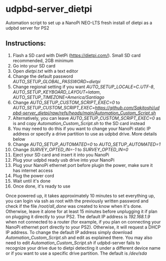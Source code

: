 # udpbd-server_dietpi
Automation script to set up a NanoPi NEO-LTS fresh install of dietpi as a udpbd server for PS2

## Instructions:
1. Flash a SD card with DietPi (https://dietpi.com/). Small SD card recommended, 2GB minimum
2. Go into your SD card
3. Open _dietpi.txt_ with a text editor
4. Change the default password _AUTO_SETUP_GLOBAL_PASSWORD=dietpi_
5. Change regional setting if you want _AUTO_SETUP_LOCALE=C.UTF-8_, _AUTO_SETUP_KEYBOARD_LAYOUT=latam_, _AUTO_SETUP_TIMEZONE=America/Santiago_
6. Change _AUTO_SETUP_CUSTOM_SCRIPT_EXEC=0_ to _AUTO_SETUP_CUSTOM_SCRIPT_EXEC=https://github.com/Sakitoshi/udpbd-server_dietpi/raw/refs/heads/main/Automation_Custom_Script.sh_
7. Alternatively, you can leave _AUTO_SETUP_CUSTOM_SCRIPT_EXEC=0_ as is and copy _Automation_Custom_Script.sh_ to the SD card instead
8. You may need to do this if you want to change your NanoPi static IP address or specify a drive partition to use as udpbd drive. More details below
9. Change _AUTO_SETUP_AUTOMATED=0_ to _AUTO_SETUP_AUTOMATED=1_
10. Change _SURVEY_OPTED_IN=-1_ to _SURVEY_OPTED_IN=0_
11. Eject your SD card and insert it into you NanoPi
12. Plug your udpbd ready usb drive into your NanoPi
13. Plug your NanoPi ethernet port before plugin the power, make sure it has internet access
14. Plug the power cord
15. Wait until it's done
16. Once done, it's ready to use

Once powered up, it takes approximately 10 minutes to set everything up, you can login via ssh as root with the previously written password and check if the file _/root/all_done_ was created to know when it's done. Otherwise, leave it alone for at least 15 minutes before unplugging it if plan on plugging it directly to your PS2.
The default IP address is _192.168.1.9_ when not connected to a router (for example, if you plan on connecting your NanoPi ethernet port directly to your PS2). Otherwise, it will request a DHCP IP address.
To change the default IP address simply download _Automation_Custom_Script.sh_ and edit as explained there.
You may also need to edit _Automation_Custom_Script.sh_ if udpbd-server fails to recognize your drive due to dietpi detecting it under a different device name or if you want to use a specific drive partition. The default is _/dev/sda_
